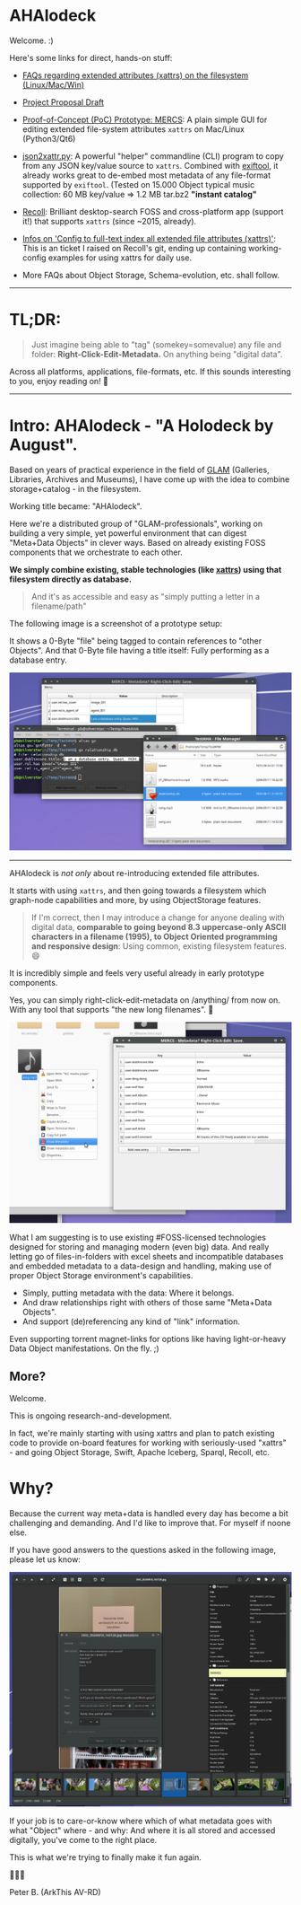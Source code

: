 # AHAlodeck

Welcome. :)

Here's some links for direct, hands-on stuff:

  * [FAQs regarding extended attributes (xattrs) on the filesystem (Linux/Mac/Win)](doc/xattr_faq.md)
  * [Project Proposal Draft](https://github.com/ArkThis/AHAlodeck/blob/main/doc/AHA-Proposal.md)
  * [Proof-of-Concept (PoC) Prototype: MERCS](https://github.com/pjotrek-b/mercs/):
    A plain simple GUI for editing extended file-system attributes `xattrs` on Mac/Linux (Python3/Qt6)
  * [json2xattr.py](https://github.com/pjotrek-b/mercs/tree/main/helpers):
    A powerful "helper" commandline (CLI) program to copy from any JSON key/value source to `xattrs`.
    Combined with [exiftool](https://exiftool.org/), it already works great to de-embed most metadata of any file-format supported by `exiftool`.
    (Tested on 15.000 Object typical music collection: 60 MB key/value => 1.2 MB tar.bz2 **"instant catalog"**
  * [Recoll](https://www.recoll.org/):
    Brilliant desktop-search FOSS and cross-platform app (support it!) that supports `xattrs` (since ~2015, already).
  * [Infos on 'Config to full-text index all extended file attributes (xattrs)'](https://framagit.org/medoc92/recoll/-/issues/281):
    This is an ticket I raised on Recoll's git, ending up containing working-config examples for using xattrs for daily use.

  * More FAQs about Object Storage, Schema-evolution, etc. shall follow.


--------------------

# TL;DR:

> Just imagine being able to "tag" (somekey=somevalue) any file and folder:
> **Right-Click-Edit-Metadata.**
> On anything being "digital data".

Across all platforms, applications, file-formats, etc.
If this sounds interesting to you, enjoy reading on! 🌻️

--------------------


# Intro: AHAlodeck - "A Holodeck by August".

Based on years of practical experience in the field of [GLAM](https://en.wikipedia.org/wiki/GLAM_(cultural_heritage)) (Galleries, Libraries, Archives and Museums), I have come up with the idea to combine storage+catalog - in the filesystem.

Working title became: "AHAlodeck".

Here we're a distributed group of "GLAM-professionals", working on building a very simple, yet powerful environment that can digest "Meta+Data Objects" in clever ways.
Based on already existing FOSS components that we orchestrate to each other.

**We simply combine existing, stable technologies (like [xattrs](https://github.com/ArkThis/AHAlodeck/blob/main/doc/xattr_faq.md)) using that filesystem directly as database.**

> And it's as accessible and easy as "simply putting a letter in a filename/path"


The following image is a screenshot of a prototype setup:

It shows a 0-Byte "file" being tagged to contain references to "other Objects".
And that 0-Byte file having a title itself: Fully performing as a database entry.


![Using xattrs (ext4) Xubuntu: out-of-the-box.](res/0byte-db_entry.png)

--------------------------------

AHAlodeck is *not only* about re-introducing extended file attributes.

It starts with using `xattrs`, and then going towards a filesystem which graph-node capabilities and more, by using ObjectStorage features.

> If I'm correct, then I may introduce a change for anyone dealing with digital data, **comparable to going beyond 8.3 uppercase-only ASCII characters in a filename (1995), to Object Oriented programming and responsive design**: Using common, existing filesystem features. 😄️

It is incredibly simple and feels very useful already in early prototype components.

Yes, you can simply right-click-edit-metadata on /anything/ from now on.
With any tool that supports "the new long filenames". 💾️



![Prototype Screenshot](res/pyQtThunar-rightclickedit-metadata.png)


What I am suggesting is to use existing #FOSS-licensed technologies designed for storing and managing modern (even big) data. And really letting go of files-in-folders with excel sheets and incompatible databases and embedded metadata to a data-design and handling, making use of proper Object Storage environment's capabilities.

  * Simply, putting metadata with the data: Where it belongs.
  * And draw relationships right with others of those same "Meta+Data Objects".
  * And support (de)referencing any kind of "link" information.

Even supporting torrent magnet-links for options like having light-or-heavy Data Object manifestations.
On the fly. ;)



## More?

Welcome.

This is ongoing research-and-development.

In fact, we're mainly starting with using xattrs and plan to patch existing code to provide on-board features for working with seriously-used "xattrs" - and going Object Storage, Swift, Apache Iceberg, Sparql, Recoll, etc.



# Why?

Because the current way meta+data is handled every day has become a bit challenging and demanding.
And I'd like to improve that. For myself if noone else.

If you have good answers to the questions asked in the following image, please let us know:

![`gthumb` handling image metadata.](res/gthumb_metadata_questions.png)

If your job is to care-or-know where which of what metadata goes with what "Object" where - and why: And where it is all stored and accessed digitally, you've come to the right place.

This is what we're trying to finally make it fun again.

🌈️🌟️🦄️


Peter B.
(ArkThis AV-RD)
